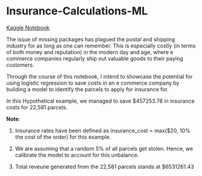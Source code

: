 # Insurance-Calculations-ML

[Kaggle Notebook](https://www.kaggle.com/naimish123/insurance-calculations)

The issue of missing packages has plagued the postal and shipping industry for as long as one can remember. This is especially costly (in terms of both money and reputation) in the modern day and age, where e commerce companies regularly ship out valuable goods to their paying customers.

Through the course of this notebook, I intend to showcase the potential for using logistic regression to save costs in an e commerce company by building a model to identify the parcels to apply for insurance for.

In this Hypothetical example, we managed to save $457253.78 in insurance costs for 22,581 parcels.

**Note**:
1. Insurance rates have been defined as insurance_cost = max($20, 10% the cost of the order) for this example.

2. We are assuming that a random 5% of all parcels get stolen. Hence, we calibrate the model to account for this unbalance.

3. Total reveune generated from the 22,581 parcels stands at $6531261.43
